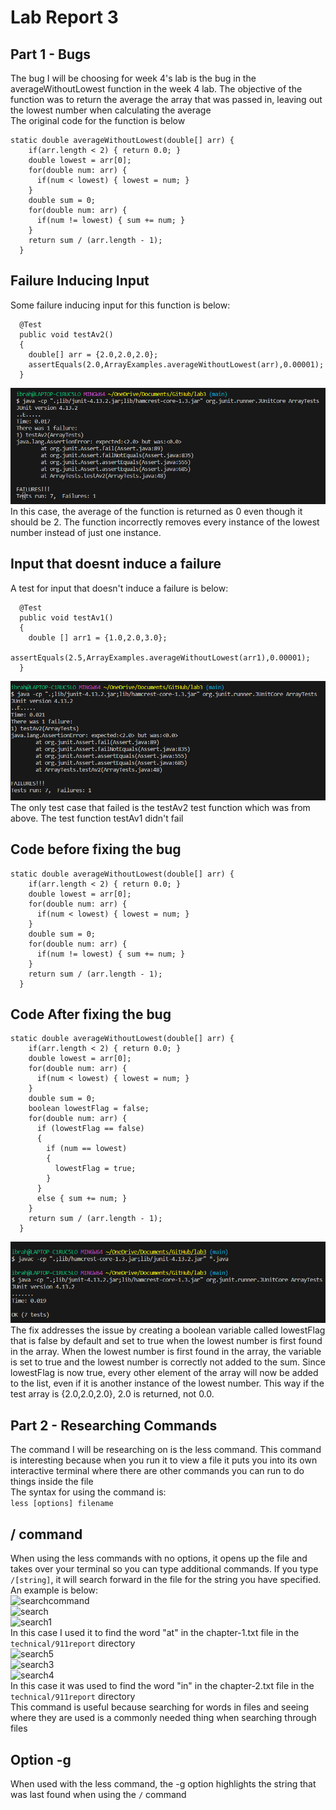 # Lab Report 3
## Part 1 - Bugs
The bug I will be choosing for week 4's lab is the bug in the averageWithoutLowest function in the week 4 lab. The objective of the function was to return the average the array that was passed in, leaving out the lowest number when calculating the average <br>
The original code for the function is below <br>
```
static double averageWithoutLowest(double[] arr) {
    if(arr.length < 2) { return 0.0; }
    double lowest = arr[0];
    for(double num: arr) {
      if(num < lowest) { lowest = num; }
    }
    double sum = 0;
    for(double num: arr) {
      if(num != lowest) { sum += num; }
    }
    return sum / (arr.length - 1);
  }
```
## Failure Inducing Input
Some failure inducing input for this function is below: <br>
```
  @Test
  public void testAv2()
  {
    double[] arr = {2.0,2.0,2.0};
    assertEquals(2.0,ArrayExamples.averageWithoutLowest(arr),0.00001);
  }
```
![testfailed](/images/testfailed.png) <br>
In this case, the average of the function is returned as 0 even though it should be 2. The function incorrectly removes every instance of the lowest number instead of just one instance. <br>
## Input that doesnt induce a failure
A test for input that doesn't induce a failure is below: <br>
```
  @Test
  public void testAv1()
  {
    double [] arr1 = {1.0,2.0,3.0};
    assertEquals(2.5,ArrayExamples.averageWithoutLowest(arr1),0.00001);
  }
```
![testpassed](/images/testpassed.png) <br>
The only test case that failed is the testAv2 test function which was from above. The test function testAv1 didn't fail <br>
## Code before fixing the bug
```
static double averageWithoutLowest(double[] arr) {
    if(arr.length < 2) { return 0.0; }
    double lowest = arr[0];
    for(double num: arr) {
      if(num < lowest) { lowest = num; }
    }
    double sum = 0;
    for(double num: arr) {
      if(num != lowest) { sum += num; }
    }
    return sum / (arr.length - 1);
  }
```
## Code After fixing the bug
```
static double averageWithoutLowest(double[] arr) {
    if(arr.length < 2) { return 0.0; }
    double lowest = arr[0];
    for(double num: arr) {
      if(num < lowest) { lowest = num; }
    }
    double sum = 0;
    boolean lowestFlag = false;
    for(double num: arr) {
      if (lowestFlag == false)
      {
        if (num == lowest)
        {
          lowestFlag = true;
        }
      }
      else { sum += num; }
    }
    return sum / (arr.length - 1);
  }
```
![fixed](/images/fixed.png) <br>
The fix addresses the issue by creating a boolean variable called lowestFlag that is false by default and set to true when the lowest number is first found in the array. When the lowest number is first found in the array, the variable is set to true and the lowest number is correctly not added to the sum. Since lowestFlag is now true, every other element of the array will now be added to the list, even if it is another instance of the lowest number. This way if the test array is {2.0,2.0,2.0}, 2.0 is returned, not 0.0. <br>
## Part 2 - Researching Commands
The command I will be researching on is the less command. This command is interesting because when you run it to view a file it puts you into its own interactive terminal where there are other commands you can run to do things inside the file <br>
The syntax for using the command is: <br>
``` less [options] filename ```
## / command
When using the less commands with no options, it opens up the file and takes over your terminal so you can type additional commands. If you type ```/[string]```, it will search forward in the file for the string you have specified. An example is below: <br>
![searchcommand](/images/searchcommand.png) <br>
![search](/images/search.png) <br>
![search1](/images/search1.png) <br>
In this case I used it to find the word "at" in the chapter-1.txt file in the ```technical/911report``` directory <br>
![search5](/images/search5.png) <br>
![search3](/images/search3.png) <br>
![search4](/images/search4.png) <br>
In this case it was used to find the word "in" in the chapter-2.txt file in the  ```technical/911report``` directory <br>
This command is useful because searching for words in files and seeing where they are used is a commonly needed thing when searching through files <br>
## Option -g
When used with the less command, the -g option highlights the string that was last found when using the ```/``` command <br>
